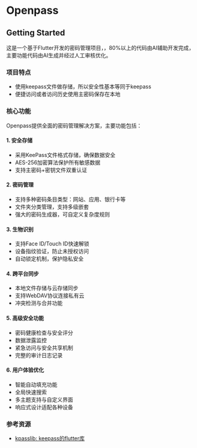 # Openpass

## Getting Started

这是一个基于Flutter开发的密码管理项目，，80%以上的代码由AI辅助开发完成，主要功能代码由AI生成并经过人工审核优化。

### 项目特点

- 使用keepass文件做存储，所以安全性基本等同于keepass
- 便捷访问或者访问历史使用主密码保存在本地

### 核心功能

Openpass提供全面的密码管理解决方案，主要功能包括：

#### 1. 安全存储

- 采用KeePass文件格式存储，确保数据安全
- AES-256加密算法保护所有敏感数据
- 支持主密码+密钥文件双重认证

#### 2. 密码管理

- 支持多种密码条目类型：网站、应用、银行卡等
- 文件夹分类管理，支持多级嵌套
- 强大的密码生成器，可自定义复杂度规则

#### 3. 生物识别

- 支持Face ID/Touch ID快速解锁
- 设备指纹验证，防止未授权访问
- 自动锁定机制，保护隐私安全

#### 4. 跨平台同步

- 本地文件存储与云存储同步
- 支持WebDAV协议连接私有云
- 冲突检测与合并功能

#### 5. 高级安全功能

- 密码健康检查与安全评分
- 数据泄露监控
- 紧急访问与安全共享机制
- 完整的审计日志记录

#### 6. 用户体验优化

- 智能自动填充功能
- 全局快速搜索
- 多主题支持与自定义界面
- 响应式设计适配各种设备

### 参考资源

- [kpasslib: keepass的flutter库](https://pub-web.flutter-io.cn/packages/kpasslib)
